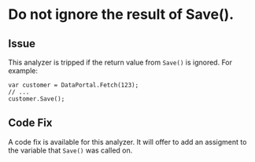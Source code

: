 # Do not ignore the result of Save().

## Issue

This analyzer is tripped if the return value from `Save()` is ignored. For example:
```
var customer = DataPortal.Fetch(123);
// ...
customer.Save();
```

## Code Fix

A code fix is available for this analyzer. It will offer to add an assigment to the variable that `Save()` was called on.